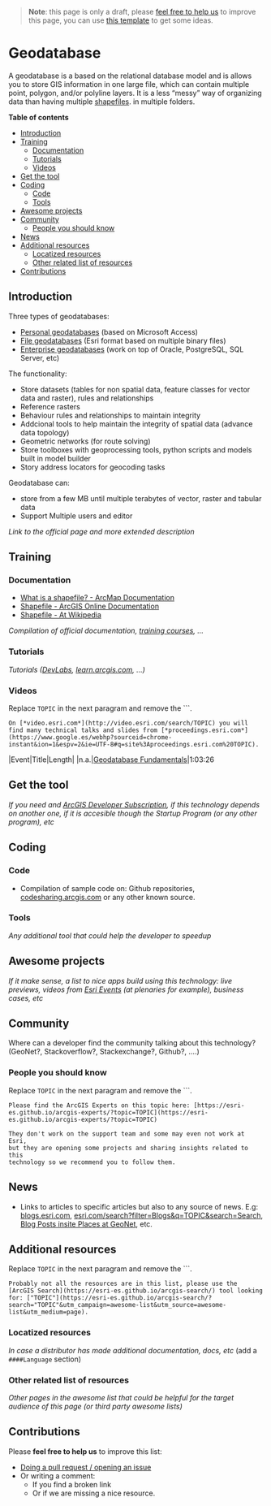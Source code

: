 > **Note**: this page is only a draft, please [feel free to help us](#contributions) to improve this page, you can use [this template](https://github.com/esri-es/awesome-arcgis/blob/master/RESOURCE_PAGE_TEMPLATE.md) to get some ideas.

# Geodatabase
A geodatabase is a based on the relational database model and is allows you to store GIS information in one large file, which can contain multiple point, polygon, and/or polyline layers. It is a less “messy” way of organizing data than having multiple [shapefiles](../shapefile/README.md). in multiple folders.

<!-- START doctoc generated TOC please keep comment here to allow auto update -->
<!-- DON'T EDIT THIS SECTION, INSTEAD RE-RUN doctoc TO UPDATE -->
**Table of contents**

- [Introduction](#introduction)
- [Training](#training)
  - [Documentation](#documentation)
  - [Tutorials](#tutorials)
  - [Videos](#videos)
- [Get the tool](#get-the-tool)
- [Coding](#coding)
  - [Code](#code)
  - [Tools](#tools)
- [Awesome projects](#awesome-projects)
- [Community](#community)
  - [People you should know](#people-you-should-know)
- [News](#news)
- [Additional resources](#additional-resources)
  - [Locatized resources](#locatized-resources)
  - [Other related list of resources](#other-related-list-of-resources)
- [Contributions](#contributions)

<!-- END doctoc generated TOC please keep comment here to allow auto update -->

## Introduction


Three types of geodatabases:

* [Personal geodatabases](./personal-geodatabase/README.md) (based on Microsoft Access)
* [File geodatabases](./personal-geodatabase/README.md) (Esri format based on multiple binary files)
* [Enterprise geodatabases](./personal-geodatabase/README.md) (work on top of Oracle, PostgreSQL, SQL Server, etc)

The functionality:
* Store datasets (tables for non spatial data, feature classes for vector data and raster), rules and relationships
* Reference rasters
* Behaviour rules and relationships to maintain integrity
* Addcional tools to help maintain the integrity of spatial data (advance data topology)
* Geometric networks (for route solving)
* Store toolboxes with geoprocessing tools, python scripts and models built in model builder
* Story address locators for geocoding tasks

Geodatabase can:
* store from a few MB until multiple terabytes of vector, raster and tabular data
* Support Multiple users and editor

*Link to the official page and more extended description*

## Training

### Documentation

* [What is a shapefile? - ArcMap Documentation](http://desktop.arcgis.com/en/arcmap/10.3/manage-data/shapefiles/what-is-a-shapefile.htm)
* [Shapefile - ArcGIS Online Documentation](https://doc.arcgis.com/en/arcgis-online/reference/shapefiles.htm)
* [Shapefile - At Wikipedia](https://en.wikipedia.org/wiki/Shapefile)

*Compilation of official documentation, [training courses](https://www.esri.com/training), ...*

### Tutorials

*Tutorials ([DevLabs](https://developers.arcgis.com/labs), [learn.arcgis.com](https://learn.arcgis.com/en/), ...)*

### Videos

Replace `TOPIC` in the next paragram and remove the \`\`\`.

```
On [*video.esri.com*](http://video.esri.com/search/TOPIC) you will find many technical talks and slides from [*proceedings.esri.com*](https://www.google.es/webhp?sourceid=chrome-instant&ion=1&espv=2&ie=UTF-8#q=site%3Aproceedings.esri.com%20TOPIC).
```

|Event|Title|Length|
|n.a.|[Geodatabase Fundamentals](https://www.youtube.com/watch?v=ocSd7NxPvBg)|1:03:26

## Get the tool

*If you need and [ArcGIS Developer Subscription](https://developers.arcgis.com/pricing/), if this technology depends on another one, if it is accesible though the Startup Program (or any other program), etc*

## Coding

### Code

* Compilation of sample code on: Github repositories, [codesharing.arcgis.com](http://codesharing.arcgis.com/) or any other known source.

### Tools

*Any additional tool that could help the developer to speedup*

## Awesome projects

*If it make sense, a list to nice apps build using this technology: live previews, videos from [Esri Events](https://www.youtube.com/channel/UC_yE3TatdZKAXvt_TzGJ6mw) (at plenaries for example), business cases, etc*

## Community

Where can a developer find the community talking about this technology? (GeoNet?, Stackoverflow?, Stackexchange?, Github?, ....)

### People you should know

Replace `TOPIC` in the next paragram and remove the \`\`\`.

```
Please find the ArcGIS Experts on this topic here: [https://esri-es.github.io/arcgis-experts/?topic=TOPIC](https://esri-es.github.io/arcgis-experts/?topic=TOPIC)

They don't work on the support team and some may even not work at Esri,
but they are opening some projects and sharing insights related to this
technology so we recommend you to follow them.
```

## News

* Links to articles to specific articles but also to any source of news. E.g: [blogs.esri.com](blogs.esri.com/esri/arcgis/tag/TOPIC/), [esri.com/search?filter=Blogs&q=TOPIC&search=Search](https://www.esri.com/search?filter=Blogs&q=geoanalytics&search=Search), [Blog Posts insite Places at GeoNet](https://community.esri.com/community/developers/web-developers/arcgis-api-for-javascript/content?filterID=contentstatus%5Bpublished%5D~objecttype~objecttype%5Bblogpost%5D), etc.


## Additional resources

Replace `TOPIC` in the next paragram and remove the \`\`\`.

```
Probably not all the resources are in this list, please use the [ArcGIS Search](https://esri-es.github.io/arcgis-search/) tool looking for: ["TOPIC"](https://esri-es.github.io/arcgis-search/?search="TOPIC"&utm_campaign=awesome-list&utm_source=awesome-list&utm_medium=page).
```

### Locatized resources

*In case a distributor has made additional documentation, docs, etc* (add a ```####Language``` section)

### Other related list of resources

*Other pages in the awesome list that could be helpful for the target audience of this page (or third party awesome lists)*

## Contributions
Please **feel free to help us** to improve this list:

* [Doing a pull request / opening an issue](https://github.com/hhkaos/awesome-arcgis#contributions)
* Or writing a comment:
  * If you find a broken link
  * Or if we are missing a nice resource.
